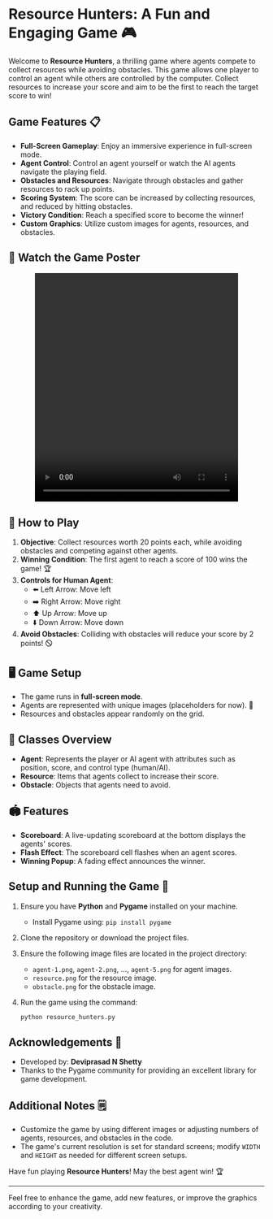 # Resource Hunters: A Fun and Engaging Game 🎮

Welcome to **Resource Hunters**, a thrilling game where agents compete to collect resources while avoiding obstacles. This game allows one player to control an agent while others are controlled by the computer. Collect resources to increase your score and aim to be the first to reach the target score to win!

## Game Features 📋

- **Full-Screen Gameplay**: Enjoy an immersive experience in full-screen mode.
- **Agent Control**: Control an agent yourself or watch the AI agents navigate the playing field.
- **Obstacles and Resources**: Navigate through obstacles and gather resources to rack up points.
- **Scoring System**: The score can be increased by collecting resources, and reduced by hitting obstacles.
- **Victory Condition**: Reach a specified score to become the winner!
- **Custom Graphics**: Utilize custom images for agents, resources, and obstacles.

## 🎩 Watch the Game Poster

<div align="center">
  <video src="https://github.com/user-attachments/assets/420c93e0-d397-4795-be3c-8e7cf08e7cd6" controls width="400" height="450"></video>
</div>


## 🎩 How to Play

1. **Objective**: Collect resources worth 20 points each, while avoiding obstacles and competing against other agents. 
2. **Winning Condition**: The first agent to reach a score of 100 wins the game! 🏆
3. **Controls for Human Agent**:
   - ⬅️ Left Arrow: Move left
   - ➡️ Right Arrow: Move right
   - ⬆️ Up Arrow: Move up
   - ⬇️ Down Arrow: Move down
4. **Avoid Obstacles**: Colliding with obstacles will reduce your score by 2 points! 🛇

## 🖥️ Game Setup

- The game runs in **full-screen mode**.
- Agents are represented with unique images (placeholders for now). 🎨
- Resources and obstacles appear randomly on the grid.

## 🧩 Classes Overview

- **Agent**: Represents the player or AI agent with attributes such as position, score, and control type (human/AI).
- **Resource**: Items that agents collect to increase their score.
- **Obstacle**: Objects that agents need to avoid.

## 🏟️ Features

- **Scoreboard**: A live-updating scoreboard at the bottom displays the agents' scores.
- **Flash Effect**: The scoreboard cell flashes when an agent scores.
- **Winning Popup**: A fading effect announces the winner.

## Setup and Running the Game 🚀

1. Ensure you have **Python** and **Pygame** installed on your machine.
   - Install Pygame using: `pip install pygame`

2. Clone the repository or download the project files.

3. Ensure the following image files are located in the project directory:
   - `agent-1.png`, `agent-2.png`, ..., `agent-5.png` for agent images.
   - `resource.png` for the resource image.
   - `obstacle.png` for the obstacle image.

4. Run the game using the command:
   ```bash
   python resource_hunters.py
   ```

## Acknowledgements 🙏

- Developed by: **Deviprasad N Shetty**
- Thanks to the Pygame community for providing an excellent library for game development.

## Additional Notes 🗒️

- Customize the game by using different images or adjusting numbers of agents, resources, and obstacles in the code.
- The game's current resolution is set for standard screens; modify `WIDTH` and `HEIGHT` as needed for different screen setups.

Have fun playing **Resource Hunters**! May the best agent win! 🏆

---

Feel free to enhance the game, add new features, or improve the graphics according to your creativity.
